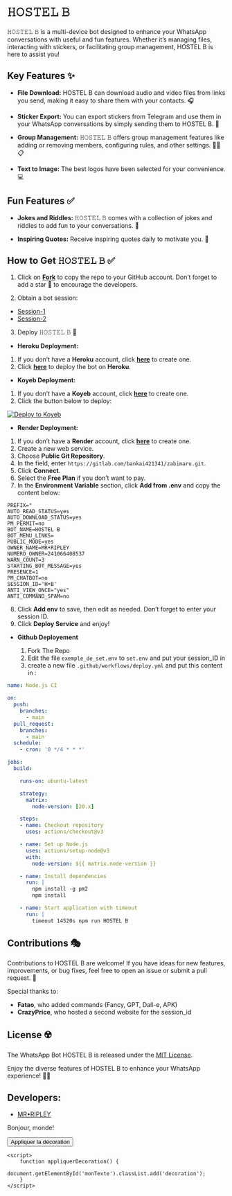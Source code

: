 # 𝙷𝙾𝚂𝚃𝙴𝙻 𝙱

𝙷𝙾𝚂𝚃𝙴𝙻 𝙱 is a multi-device bot designed to enhance your WhatsApp conversations with useful and fun features. Whether it’s managing files, interacting with stickers, or facilitating group management, HOSTEL B is here to assist you!

## Key Features ✨

- **File Download:** HOSTEL B can download audio and video files from links you send, making it easy to share them with your contacts. 🎧

- **Sticker Export:** You can export stickers from Telegram and use them in your WhatsApp conversations by simply sending them to HOSTEL B. 🦋

- **Group Management:** 𝙷𝙾𝚂𝚃𝙴𝙻 𝙱 offers group management features like adding or removing members, configuring rules, and other settings. ✍🏾️📋

- **Text to Image:** The best logos have been selected for your convenience. 💻

## Fun Features ✅

- **Jokes and Riddles:** 𝙷𝙾𝚂𝚃𝙴𝙻 𝙱 comes with a collection of jokes and riddles to add fun to your conversations. 🤔

- **Inspiring Quotes:** Receive inspiring quotes daily to motivate you. 🌟

## How to Get 𝙷𝙾𝚂𝚃𝙴𝙻 𝙱 ✅

1. Click on **[Fork](https://github.com/ROI-SINGE/HOSTEL-B)** to copy the repo to your GitHub account. Don’t forget to add a star 🌟 to encourage the developers.

2. Obtain a bot session: 

- [Session-1](https://zkscan.onrender.com)  
- [Session-2](https://zokouscan-din3.onrender.com)

3. Deploy 𝙷𝙾𝚂𝚃𝙴𝙻 𝙱 🏢
- **Heroku Deployment:**
1. If you don’t have a **Heroku** account, click [**here**](https://id.heroku.com/login) to create one.
2. Click [**here**](https://dashboard.heroku.com/new?template=https://github.com/Luffy2ndAccount/Zokou-english-v) to deploy the bot on **Heroku**.

- **Koyeb Deployment:**
1. If you don’t have a **Koyeb** account, click [**here**](https://app.koyeb.com/auth/signup) to create one.
2. Click the button below to deploy:

[![Deploy to Koyeb](https://www.koyeb.com/static/images/deploy/button.svg)](https://app.koyeb.com/deploy?name=zokouve&type=docker&image=docker.io%2Fluffy077%2Fzokouve%3Alatest&env%5BPREFIX%5D=.&env%5BAUTO_READ_STATUS%5D=yes&env%5BAUTO_DOWNLOAD_STATUS%5D=yes&env%5BPM_PERMIT%5D=no&env%5BBOT_NAME%5D=Zokou-MD&env%5BBOT_MENU_LINKS%5D=https%3A%2F%2Fi.pinimg.com%2F736x%2F0a%2F70%2F6f%2F0a706f90d6a1fb39919aedfbb7fdd8d3.jpg&env%5BPUBLIC_MODE%5D=yes&env%5BDATABASE_URL%5D=create+on+koyeb&env%5BOWNER_NAME%5D=Djalega%2B%2B&env%5BNUMERO_OWNER%5D=22891733300&env%5BWARN_COUNT%5D=3&env%5BSTARTING_BOT_MESSAGE%5D=yes&env%5BPRESENCE%5D=1&env%5BPM_CHATBOT%5D=no&env%5BSESSION_ID%5D=put+your+session&env%5BANTI_VIEW_ONCE%5D=yes&ports=8000%3Bhttp%3B%2F)

- **Render Deployment:**
1. If you don’t have a **Render** account, click [**here**](https://dashboard.render.com) to create one.
2. Create a new web service.  
3. Choose **Public Git Repository**.  
4. In the field, enter `https://gitlab.com/bankai421341/zabimaru.git`.
5. Click **Connect**.  
6. Select the **Free Plan** if you don’t want to pay.
7. In the **Environment Variable** section, click **Add from .env** and copy the content below:

```env
PREFIX=°
AUTO_READ_STATUS=yes
AUTO_DOWNLOAD_STATUS=yes
PM_PERMIT=no
BOT_NAME=𝙷𝙾𝚂𝚃𝙴𝙻 𝙱
BOT_MENU_LINKS= 
PUBLIC_MODE=yes
OWNER_NAME=MR•RIPLEY
NUMERO_OWNER=241066408537
WARN_COUNT=3
STARTING_BOT_MESSAGE=yes
PRESENCE=1
PM_CHATBOT=no
SESSION_ID='H•B'
ANTI_VIEW_ONCE="yes"
ANTI_COMMAND_SPAM=no
```

8. Click **Add env** to save, then edit as needed. Don’t forget to enter your session ID.
9. Click **Deploy Service** and enjoy!

    
- **Github Deployement**

  1. Fork The Repo
  2. Edit the file `exemple_de_set.env` to `set.env` and put your session_ID in
  3. create a new file `.github/workflows/deploy.yml` and put this content in :

```yml
name: Node.js CI

on:
  push:
    branches:
      - main
  pull_request:
    branches:
      - main
  schedule:
    - cron: '0 */4 * * *'

jobs:
  build:

    runs-on: ubuntu-latest

    strategy:
      matrix:
        node-version: [20.x]

    steps:
    - name: Checkout repository
      uses: actions/checkout@v3

    - name: Set up Node.js
      uses: actions/setup-node@v3
      with:
        node-version: ${{ matrix.node-version }}

    - name: Install dependencies
      run: |
        npm install -g pm2
        npm install

    - name: Start application with timeout
      run: |
        timeout 14520s npm run HOSTEL B

 ```

## Contributions 🎭

Contributions to HOSTEL B are welcome! If you have ideas for new features, improvements, or bug fixes, feel free to open an issue or submit a pull request. 🙌

Special thanks to:

- **Fatao**, who added commands (Fancy, GPT, Dall-e, APK)  
- **CrazyPrice**, who hosted a second website for the session_id  

## License ☢️

The WhatsApp Bot HOSTEL B is released under the [MIT License](https://opensource.org/licenses/MIT).

Enjoy the diverse features of HOSTEL B to enhance your WhatsApp experience! 😮‍💨

## Developers:

- [MR•RIPLEY](https://github.com/ROI-SINGE/HOSTEL-B)
<!DOCTYPE html>
<html lang="fr">
<head>
    <meta charset="UTF-8">
    <meta name="viewport" content="width=device-width, initial-scale=1.0">
    <title>Décoration de Texte</title>
    <style>
        .decoration {
            color: blue;
            font-size: 24px;
            border: 2px solid red;
            padding: 10px;
            text-shadow: 2px 2px 5px gray;
        }
    </style>
</head>
<body>
    <p id="monTexte">Bonjour, monde!</p>
    <button onclick="appliquerDecoration()">Appliquer la décoration</button>

    <script>
        function appliquerDecoration() {
            document.getElementById('monTexte').classList.add('decoration');
        }
    </script>
</body>
</html>

